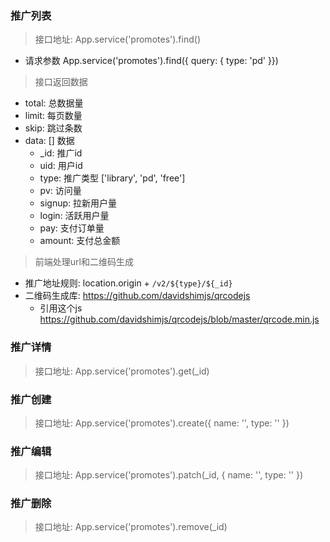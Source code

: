 ### 推广列表
> 接口地址: App.service('promotes').find()
- 请求参数
  App.service('promotes').find({ query: { type: 'pd' }})

> 接口返回数据
- total: 总数据量
- limit: 每页数量
- skip: 跳过条数
- data: [] 数据
  - _id: 推广id
  - uid: 用户id
  - type: 推广类型 ['library', 'pd', 'free']
  - pv: 访问量
  - signup: 拉新用户量
  - login: 活跃用户量
  - pay: 支付订单量
  - amount: 支付总金额

> 前端处理url和二维码生成
- 推广地址规则: location.origin + `/v2/${type}/${_id}`
- 二维码生成库: https://github.com/davidshimjs/qrcodejs
  - 引用这个js https://github.com/davidshimjs/qrcodejs/blob/master/qrcode.min.js

### 推广详情
> 接口地址: App.service('promotes').get(_id)

### 推广创建
> 接口地址: App.service('promotes').create({ name: '', type: '' })

### 推广编辑
> 接口地址: App.service('promotes').patch(_id, { name: '', type: '' })

### 推广删除
> 接口地址: App.service('promotes').remove(_id)



